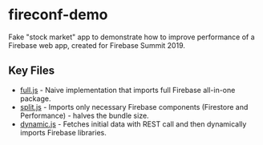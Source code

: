 # fireconf-demo

Fake "stock market" app to demonstrate how to improve performance of a
Firebase web app, created for Firebase Summit 2019.

## Key Files
- [full.js](src/full.js) - Naive implementation that imports full Firebase all-in-one package.
- [split.js](src/split.js) - Imports only necessary Firebase components (Firestore and Performance) - halves the bundle size.
- [dynamic.js](src/dynamic.js) - Fetches initial data with REST call and then dynamically imports Firebase libraries.
